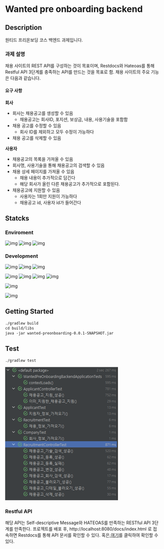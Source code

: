 # Wanted pre onboarding backend
## Description
원티드 프리온보딩 코스 백엔드 과제입니다.
### 과제 설명
채용 사이트의 REST API를 구성하는 것이 목표이며, Restdocs와 Hateoas를 통해 Restful API 3단계를 충족하는 API를 만드는 것을 목표로 함.
채용 사이트의 주요 기능은 다음과 같습니다.

#### 요구 사항
**회사**

- 회사는 채용공고를 생성할 수 있음
  - 채용공고는 회사ID, 포지션, 보상금, 내용, 사용기술을 포함함
- 채용 공고를 수정할 수 있음
  - 회사 ID를 제외하고 모두 수정이 가능하다
- 채용 공고를 삭제할 수 있음

**사용자**
- 채용공고의 목록을 가져올 수 있음
- 회사명, 사용기술을 통해 채용공고의 검색할 수 있음
- 채용 상세 페이지를 가져올 수 있음
  - 채용 내용이 추가적으로 담긴다
  - 해당 회사가 올린 다른 채용공고가 추가적으로 포함된다.
- 채용공고에 지원할 수 있음
  - 사용자는 1회만 지원이 가능하다
  - 채용공고 id, 사용자 id가 들어간다

## Statcks
### Enviroment
![img](https://img.shields.io/badge/intellij_idea-000000?style=for-the-badge&logo=intellijidea&logoColor=white)
![img](https://img.shields.io/badge/git-F05032?style=for-the-badge&logo=git&logoColor=white)
![img](https://img.shields.io/badge/github-181717?style=for-the-badge&logo=github&logoColor=white)
### Development
![img](https://img.shields.io/badge/java-17-007396?style=for-the-badge&logo=java&logoColor=white)
![img](https://img.shields.io/badge/springboot-3.1.4-6DB33F?style=for-the-badge&logo=springboot&logoColor=white)
![img](https://img.shields.io/badge/gradle-02303A?style=for-the-badge&logo=gradle&logoColor=white)

![img](https://img.shields.io/badge/jpa-59666C?style=for-the-badge&logo=hibernate&logoColor=white)
![img](https://img.shields.io/badge/querydsl-59666C?style=for-the-badge&logo=querydsl&logoColor=white)
![img](https://img.shields.io/badge/spring_hateoas-6DB33F?style=for-the-badge&logo=querydsl&logoColor=white)
![img](https://img.shields.io/badge/spring_restdocs-6DB33F?style=for-the-badge&logo=querydsl&logoColor=white)

![img](https://img.shields.io/badge/h2_db-59666C?style=for-the-badge&logo=querydsl&logoColor=white)

![img](https://img.shields.io/badge/JUnit5-junit5?style=for-the-badge&logo=junit5&logoColor=white)
## Getting Started
```shell
./gradlew build
cd build/libs
java -jar wanted-preonboarding-0.0.1-SNAPSHOT.jar
```

## Test
```shell
./gradlew test
```
![img.png](src/main/resources/static/img/test_result.png)
### Restful API
해당 API는 Self-descriptive Message와 HATEOAS를 만족하는 RESTful API 3단계를 만족한다.
프로젝트를 배포 후, http://localhost:8080/docs/index.html 로 접속하면 Restdocs를 통해 API 문서를 확인할 수 있다. 혹은,[여기](src/main/resources/static/docs/index.html)를 클릭하여 확인할 수 있다.